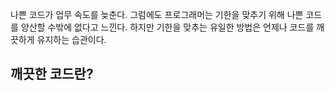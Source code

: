 나쁜 코드가 업무 속도를 늦춘다. 
그럼에도 프로그래머는 기한을 맞추기 위해 나쁜 코드를 양산할 수밖에 없다고 느낀다. 
하지만 기한을 맞추는 유일한 방법은 언제나 코드를 깨끗하게 유지하는 습관이다.

## 깨끗한 코드란?
